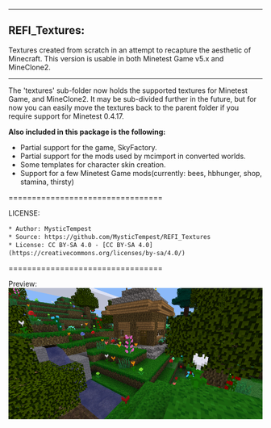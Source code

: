 ------------------------------
REFI_Textures:
------------------------------

Textures created from scratch in an attempt to recapture the aesthetic of Minecraft.
This version is usable in both Minetest Game v5.x and MineClone2.

------------------------------


The 'textures' sub-folder now holds the supported textures for Minetest Game, and MineClone2.
It may be sub-divided further in the future, but for now you can easily move the textures back to the parent folder if you require support for Minetest 0.4.17.


**Also included in this package is the following:**
*	Partial support for the game, SkyFactory. 
*	Partial support for the mods used by mcimport in converted worlds.
*	Some templates for character skin creation.
*	Support for a few Minetest Game mods(currently: bees, hbhunger, shop, stamina, thirsty)


=================================

LICENSE:

    * Author: MysticTempest
    * Source: https://github.com/MysticTempest/REFI_Textures
    * License: CC BY-SA 4.0 - [CC BY-SA 4.0](https://creativecommons.org/licenses/by-sa/4.0/)

=================================


Preview:
![Screenshot](screenshot.png)

